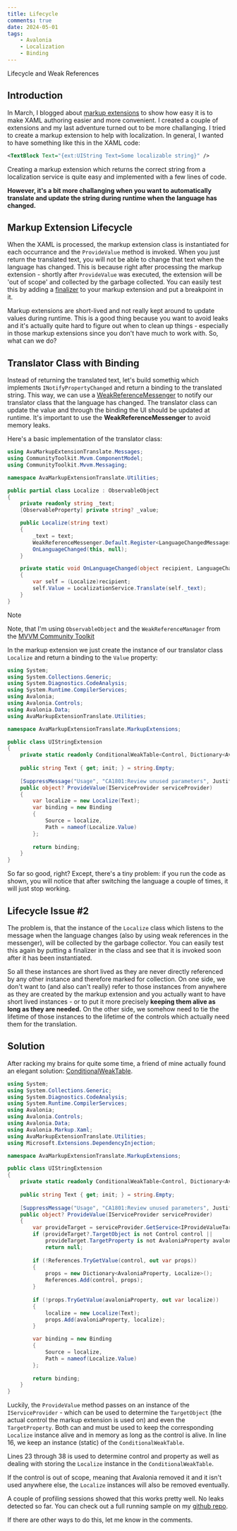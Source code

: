 ```yaml
---
title: Lifecycle
comments: true
date: 2024-05-01
tags: 
    - Avalonia
    - Localization
    - Binding
---
```


Lifecycle and Weak References

<!--more-->

## Introduction

In March, I blogged about [markup extensions](/blog/2024/03/10/markup-extensions/) to show how easy it is to make XAML authoring easier and more convenient. I created a couple of extensions and my last adventure turned out to be more challanging. I tried to create a markup extension to help with localization. In general, I wanted to have something like this in the XAML code:

```xml
<TextBlock Text="{ext:UIString Text=Some localizable string}" />
```

Creating a markup extension which returns the correct string from a localization service is quite easy and implemented with a few lines of code. 

**However, it's a bit more challanging when you want to automatically translate and update the string during runtime when the language has changed.**

## Markup Extension Lifecycle

When the XAML is processed, the markup extension class is instantiated for each occurrance and the `ProvideValue` method is invoked. When you just return the translated text, you will not be able to change that text when the language has changed. This is because right after processing the markup extension - shortly after `ProvideValue` was executed, the extension will be 'out of scope' and collected by the garbage collected. You can easily test this by adding a [finalizer](https://learn.microsoft.com/en-us/dotnet/csharp/programming-guide/classes-and-structs/finalizers) to your markup extension and put a breakpoint in it.

Markup extensions are short-lived and not really kept around to update values during runtime. This is a good thing because you want to avoid leaks and it's actually quite hard to figure out when to clean up things - especially in those markup extensions since you don't have much to work with. So, what can we do?

## Translator Class with Binding

Instead of returning the translated text, let's build somethig which implements `INotifyPropertyChanged` and return a binding to the translated string. This way, we can use a [WeakReferenceMessenger](https://learn.microsoft.com/en-us/dotnet/communitytoolkit/mvvm/messenger) to notify our translator class that the language has changed. The translator class can update the value and through the binding the UI should be updated at runtime. It's important to use the **WeakReferenceMessenger** to avoid memory leaks.

Here's a basic implementation of the translator class:

```csharp {linenos=table}
using AvaMarkupExtensionTranslate.Messages;
using CommunityToolkit.Mvvm.ComponentModel;
using CommunityToolkit.Mvvm.Messaging;

namespace AvaMarkupExtensionTranslate.Utilities;

public partial class Localize : ObservableObject
{
    private readonly string _text;
    [ObservableProperty] private string? _value;

    public Localize(string text)
    {
        _text = text;
        WeakReferenceMessenger.Default.Register<LanguageChangedMessage>(this, OnLanguageChanged);
        OnLanguageChanged(this, null);
    }

    private static void OnLanguageChanged(object recipient, LanguageChangedMessage? message)
    {
        var self = (Localize)recipient;
        self.Value = LocalizationService.Translate(self._text);
    }
}
```

> [!NOTE]
> Note, that I'm using `ObservableObject` and the `WeakReferenceManager` from the [MVVM Community Toolkit](https://learn.microsoft.com/en-us/dotnet/communitytoolkit/mvvm/)

In the markup extension we just create the instance of our translator class `Localize` and return a binding to the `Value` property:

```csharp {linenos=table}
using System;
using System.Collections.Generic;
using System.Diagnostics.CodeAnalysis;
using System.Runtime.CompilerServices;
using Avalonia;
using Avalonia.Controls;
using Avalonia.Data;
using AvaMarkupExtensionTranslate.Utilities;

namespace AvaMarkupExtensionTranslate.MarkupExtensions;

public class UIStringExtension
{
    private static readonly ConditionalWeakTable<Control, Dictionary<AvaloniaProperty, Localize>> References = new ();
    
    public string Text { get; init; } = string.Empty;
    
    [SuppressMessage("Usage", "CA1801:Review unused parameters", Justification = "Markup extension contract")]
    public object? ProvideValue(IServiceProvider serviceProvider)
    {
        var localize = new Localize(Text);
        var binding = new Binding
        {
            Source = localize,
            Path = nameof(Localize.Value)
        };
        
        return binding;
    }
}
```

So far so good, right? Except, there's a tiny problem: if you run the code as shown, you will notice that after switching the language a couple of times, it will just stop working.

## Lifecycle Issue #2

The problem is, that the instance of the `Localize` class which listens to the message when the language changes (also by using weak references in the messenger), will be collected by the garbage collector. You can easily test this again by putting a finalizer in the class and see that it is invoked soon after it has been instantiated.

So all these instances are short lived as they are never directly referenced by any other instance and therefore marked for collection. On one side, we don't want to (and also can't really) refer to those instances from anywhere as they are created by the markup extension and you actually want to have short lived instances - or to put it more precisely **keeping them alive as long as they are needed.** On the other side, we somehow need to tie the lifetime of those instances to the lifetime of the controls which actually need them for the translation.

## Solution

After racking my brains for quite some time, a friend of mine actually found an elegant solution: [ConditionalWeakTable](https://learn.microsoft.com/en-us/dotnet/api/system.runtime.compilerservices.conditionalweaktable-2?view=net-8.0).

```csharp {linenos=table}
using System;
using System.Collections.Generic;
using System.Diagnostics.CodeAnalysis;
using System.Runtime.CompilerServices;
using Avalonia;
using Avalonia.Controls;
using Avalonia.Data;
using Avalonia.Markup.Xaml;
using AvaMarkupExtensionTranslate.Utilities;
using Microsoft.Extensions.DependencyInjection;

namespace AvaMarkupExtensionTranslate.MarkupExtensions;

public class UIStringExtension
{
    private static readonly ConditionalWeakTable<Control, Dictionary<AvaloniaProperty, Localize>> References = new ();
    
    public string Text { get; init; } = string.Empty;
    
    [SuppressMessage("Usage", "CA1801:Review unused parameters", Justification = "Markup extension contract")]
    public object? ProvideValue(IServiceProvider serviceProvider)
    {
        var provideTarget = serviceProvider.GetService<IProvideValueTarget>();
        if (provideTarget?.TargetObject is not Control control || 
            provideTarget.TargetProperty is not AvaloniaProperty avaloniaProperty)
            return null;
        
        if (!References.TryGetValue(control, out var props))
        {
            props = new Dictionary<AvaloniaProperty, Localize>();
            References.Add(control, props);
        }
        
        if (!props.TryGetValue(avaloniaProperty, out var localize))
        {
            localize = new Localize(Text);
            props.Add(avaloniaProperty, localize);
        }

        var binding = new Binding
        {
            Source = localize,
            Path = nameof(Localize.Value)
        };
        
        return binding;
    }
}
```
Luckily, the `ProvideValue` method passes on an instance of the `IServiceProvider` - which can be used to determine the `TargetObject` (the actual control the markup extension is used on) and even the `TargetProperty`. Both can and must be used to keep the corresponding `Localize` instance alive and in memory as long as the control is alive. In line 16, we keep an instance (static) of the `ConditionalWeakTable`.

Lines 23 through 38 is used to determine control and property as well as dealing with storing the `Localize` instance in the `ConditionalWeakTable`.

If the control is out of scope, meaning that Avalonia removed it and it isn't used anywhere else, the `Localize` instances will also be removed eventually.

A couple of profiling sessions showed that this works pretty well. No leaks detected so far. You can check out a full running sample on my [github repo](https://github.com/StefanKoell/Misc/tree/main/src/AvaMarkupExtensionTranslate).

If there are other ways to do this, let me know in the comments.